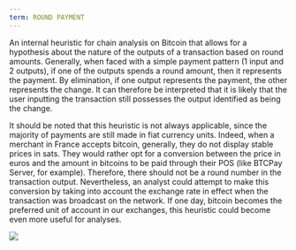 ```yaml
---
term: ROUND PAYMENT
---
```


An internal heuristic for chain analysis on Bitcoin that allows for a hypothesis about the nature of the outputs of a transaction based on round amounts. Generally, when faced with a simple payment pattern (1 input and 2 outputs), if one of the outputs spends a round amount, then it represents the payment. By elimination, if one output represents the payment, the other represents the change. It can therefore be interpreted that it is likely that the user inputting the transaction still possesses the output identified as being the change.

It should be noted that this heuristic is not always applicable, since the majority of payments are still made in fiat currency units. Indeed, when a merchant in France accepts bitcoin, generally, they do not display stable prices in sats. They would rather opt for a conversion between the price in euros and the amount in bitcoins to be paid through their POS (like BTCPay Server, for example). Therefore, there should not be a round number in the transaction output. Nevertheless, an analyst could attempt to make this conversion by taking into account the exchange rate in effect when the transaction was broadcast on the network. If one day, bitcoin becomes the preferred unit of account in our exchanges, this heuristic could become even more useful for analyses.

![](../../dictionnaire/assets/11.webp)